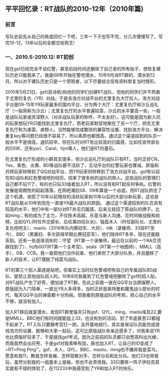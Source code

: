 ## 平平回忆录：RT战队的2010-12年（2010年篇)
### 前言
写队史前先从自己的角度回忆一下吧，三年一下子也写不完，分几次慢慢写了。写完10-12，13年以后的全都交给狗王!

### 一、2010.5-2010.12: RT初创

现在gsf已经完全不谈红警，甚至前段时间还删除了自己发的所有贴子，想恢复建队历史只能我来了。我是08年开始在警吧潜水，10年9月进RT群的，潜水到12月，所以对于建队历史只是一个旁观者，以下尽量结合现有资料恢复当时情形。

2010年5月21日，gsf(高诗帆)和他的同学们创建RT战队，但他的同学们并不热衷于尤里的复仇（YR）对战，于是去浩方对战平台的尤里复仇大厅拉人。浩方对战平台是09-15年YR玩家最多的国内平台，分为两个大厅：尤里复仇厅和沙丘巡礼厅（一般简称为沙丘）；尤里复仇厅的水平普遍较菜，沙丘的水平要高一些，一般是战队玩家或资深野人（对非战队玩家的称呼，不太友好）。这可能是因为新入坑的玩家想玩YR只能找到尤里复仇厅，而老玩家默契地聚在了另一个厅，把去尤里复仇厅称为虐菜、虐野人。当然能够完成繁琐的兼容性设置、找到浩方平台、解决重复key等问题已经很不容易了，所以素质也都很高。通过这个渠道招到的队员一般水平不是很高，退坑较早，但在队时对RT有比较高的归属感，比如任宣传部长的GSW，还有yuri、Carol、hjm等人，他们是RT的基石。

在尤里复仇厅形成的小群其实很多，但沙丘巡礼厅的战队只有RT。当时正好CN、Yes、紫色、炎黄、BD等战队都不活跃了，互动平台的红警玩家也骤减，原版和共辉玩家转移到了QQ对战平台，而YR玩家则转移到了浩方对战平台。gsf有以前在BD战队和红色警戒吧的经历，招来了很多别的战队的熟人。这些战队的管理们自己都不玩11了，有的也只玩33或者加入RT，所以没有和RT起任何争执。红警的发展是周期性的起起落落，在网吧潮后08、09年算是一个谷底。而RT战队抓住了这个机遇，收揽了10年以前残存的活跃玩家和10年以后的大部分新玩家，这也是RT战队能从10年到现在一直是YR最大战队的原因。	通过这个渠道招到的队员具有较高的水平，他们中有一部分对RT并无归属感，后来又挂回了原战队的牌子，比如ming；有的成为了主力，不仅技术高超、乐意与新人沟通、花时间做战报和视频，比如QYL(时任外交部长、后任第四任队长)、独孤木人（时任副队长、尤里的复仇吧吧主）、maolu（2016年队内赛冠军、大将）、tdk（录像师、33挂RT至今）、BBC（黑寡妇、多次获得早期比赛冠亚军），他们陪伴RT多年，现在还能联系到。还有一些逐渐消失的：守望（RT第一个录像师，最近在以前的一个RA交流群找到了）、hzfb007(RT第一个主考官)、seals（RT第一个地图师）、MMLL（高手）、GB、CCB。我一直把他们当作前辈，他们承担了大部分队务，并且磨练了新人的技术，让RT摆脱了纯菜鸟战队。

RT的第三个招人渠道是贴吧，但事实上当时红色警戒吧有自己的专属战队BD战队，是禁止其他战队招人的。10年8月我看到了红色警戒吧删除了gsf的招人贴，对RT战队产生了好奇，便加进了RT群，在此之前我一直在QQ平台当原版野人。原版因为入门简单，一直比YR人多得多，当时正好是奥特曼和魔鬼战斗部长的时代，每天QQ平台的弹窗都十分热闹。但我看到原版战队的考核，担心自己的水平不够，就没有加入。

加入RT群后就是潜水，发现RT群里每天只有gsf、QYL、ming、maolu埃及22,要是MMLL、BBC他们有时间就能组上33，也没有别的活动。到了年底甚至22都组不起来了。RT入队只要跟考官打一把，会开基地就行，其实是保证队员能完成游戏浩方的设置、能够和大家一起玩，这可比原版战队有亲近感多了，对我来说YR也比原版好玩多了，于是就找gsf考试。因为之前招的队员都只会憋高科出光棱，而我竟然会出灰熊，于是gsf对我青睐有加，我也加入RT，让自己的ID变成了=RT=Ping Ping™。gsf、木人、QYL、BBC、maolu、ming也不嫌弃我是菜鸟，愿意和我11，教我怎样发展、怎样观察对手、怎样分兵和反分兵。他们33也带我玩，虽然分到我的一组基本上是输，但也不会责怪我。33只要练一阵子伊拉克其实就有不错的体验了，在112233中我感受到了YR和加入RT的快乐。
